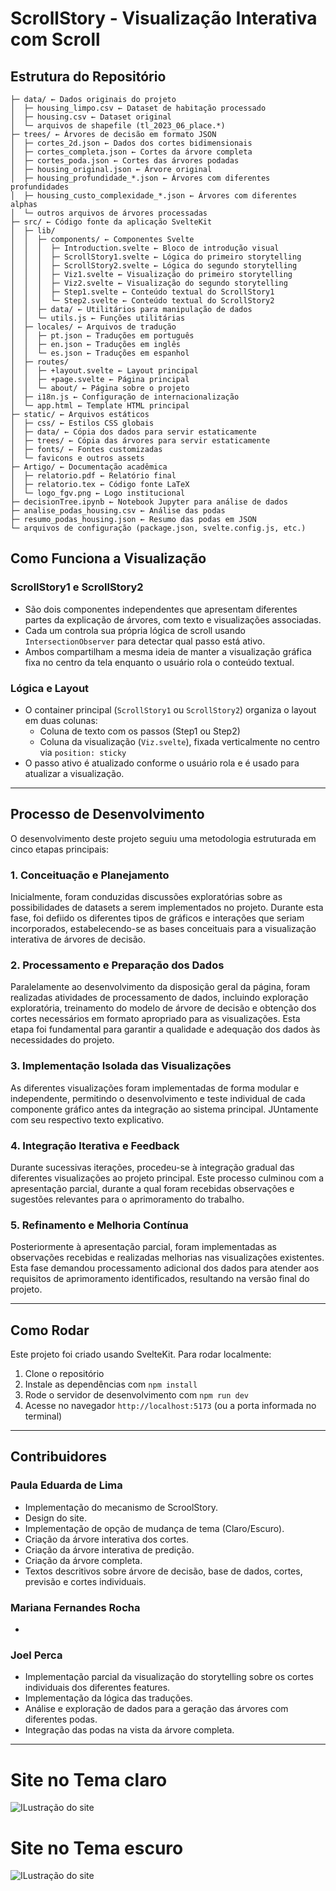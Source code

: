 # ScrollStory - Visualização Interativa com Scroll

## Estrutura do Repositório

```{}
├─ data/ ← Dados originais do projeto
│  ├─ housing_limpo.csv ← Dataset de habitação processado
│  ├─ housing.csv ← Dataset original
│  └─ arquivos de shapefile (tl_2023_06_place.*)
├─ trees/ ← Árvores de decisão em formato JSON
│  ├─ cortes_2d.json ← Dados dos cortes bidimensionais
│  ├─ cortes_completa.json ← Cortes da árvore completa
│  ├─ cortes_poda.json ← Cortes das árvores podadas
│  ├─ housing_original.json ← Árvore original
│  ├─ housing_profundidade_*.json ← Árvores com diferentes profundidades
│  ├─ housing_custo_complexidade_*.json ← Árvores com diferentes alphas
│  └─ outros arquivos de árvores processadas
├─ src/ ← Código fonte da aplicação SvelteKit
│  ├─ lib/
│  │  ├─ components/ ← Componentes Svelte
│  │  │  ├─ Introduction.svelte ← Bloco de introdução visual
│  │  │  ├─ ScrollStory1.svelte ← Lógica do primeiro storytelling
│  │  │  ├─ ScrollStory2.svelte ← Lógica do segundo storytelling
│  │  │  ├─ Viz1.svelte ← Visualização do primeiro storytelling
│  │  │  ├─ Viz2.svelte ← Visualização do segundo storytelling
│  │  │  ├─ Step1.svelte ← Conteúdo textual do ScrollStory1
│  │  │  └─ Step2.svelte ← Conteúdo textual do ScrollStory2
│  │  ├─ data/ ← Utilitários para manipulação de dados
│  │  └─ utils.js ← Funções utilitárias
│  ├─ locales/ ← Arquivos de tradução
│  │  ├─ pt.json ← Traduções em português
│  │  ├─ en.json ← Traduções em inglês
│  │  └─ es.json ← Traduções em espanhol
│  ├─ routes/
│  │  ├─ +layout.svelte ← Layout principal
│  │  ├─ +page.svelte ← Página principal
│  │  └─ about/ ← Página sobre o projeto
│  ├─ i18n.js ← Configuração de internacionalização
│  └─ app.html ← Template HTML principal
├─ static/ ← Arquivos estáticos
│  ├─ css/ ← Estilos CSS globais
│  ├─ data/ ← Cópia dos dados para servir estaticamente
│  ├─ trees/ ← Cópia das árvores para servir estaticamente
│  ├─ fonts/ ← Fontes customizadas
│  └─ favicons e outros assets
├─ Artigo/ ← Documentação acadêmica
│  ├─ relatorio.pdf ← Relatório final
│  ├─ relatorio.tex ← Código fonte LaTeX
│  └─ logo_fgv.png ← Logo institucional
├─ decisionTree.ipynb ← Notebook Jupyter para análise de dados
├─ analise_podas_housing.csv ← Análise das podas
├─ resumo_podas_housing.json ← Resumo das podas em JSON
└─ arquivos de configuração (package.json, svelte.config.js, etc.)
```



## Como Funciona a Visualização

### ScrollStory1 e ScrollStory2

- São dois componentes independentes que apresentam diferentes partes da explicação de árvores, com texto e visualizações associadas.
- Cada um controla sua própria lógica de scroll usando `IntersectionObserver` para detectar qual passo está ativo.
- Ambos compartilham a mesma ideia de manter a visualização gráfica fixa no centro da tela enquanto o usuário rola o conteúdo textual.


### Lógica e Layout

- O container principal (`ScrollStory1` ou `ScrollStory2`) organiza o layout em duas colunas:
  - Coluna de texto com os passos (Step1 ou Step2)
  - Coluna da visualização (`Viz.svelte`), fixada verticalmente no centro via `position: sticky`
- O passo ativo é atualizado conforme o usuário rola e é usado para atualizar a visualização.

---

## Processo de Desenvolvimento

O desenvolvimento deste projeto seguiu uma metodologia estruturada em cinco etapas principais:

### 1. Conceituação e Planejamento

Inicialmente, foram conduzidas discussões exploratórias sobre as possibilidades de datasets a serem implementados no projeto. Durante esta fase, foi defiido os diferentes tipos de gráficos e interações que seriam incorporados, estabelecendo-se as bases conceituais para a visualização interativa de árvores de decisão.

### 2. Processamento e Preparação dos Dados

Paralelamente ao desenvolvimento da disposição geral da página, foram realizadas atividades de processamento de dados, incluindo exploração exploratória, treinamento do modelo de árvore de decisão e obtenção dos cortes necessários em formato apropriado para as visualizações. Esta etapa foi fundamental para garantir a qualidade e adequação dos dados às necessidades do projeto.

### 3. Implementação Isolada das Visualizações

As diferentes visualizações foram implementadas de forma modular e independente, permitindo o desenvolvimento e teste individual de cada componente gráfico antes da integração ao sistema principal. JUntamente com seu respectivo texto explicativo.

### 4. Integração Iterativa e Feedback

Durante sucessivas iterações, procedeu-se à integração gradual das diferentes visualizações ao projeto principal. Este processo culminou com a apresentação parcial, durante a qual foram recebidas observações e sugestões relevantes para o aprimoramento do trabalho.

### 5. Refinamento e Melhoria Contínua

Posteriormente à apresentação parcial, foram implementadas as observações recebidas e realizadas melhorias nas visualizações existentes. Esta fase demandou processamento adicional dos dados para atender aos requisitos de aprimoramento identificados, resultando na versão final do projeto.

---

## Como Rodar

Este projeto foi criado usando SvelteKit. Para rodar localmente:

1. Clone o repositório
2. Instale as dependências com `npm install`
3. Rode o servidor de desenvolvimento com `npm run dev`
4. Acesse no navegador `http://localhost:5173` (ou a porta informada no terminal)

---

## Contribuidores

### Paula Eduarda de Lima

- Implementação do mecanismo de ScroolStory.
- Design do site.
- Implementação de opção de mudança de tema (Claro/Escuro).
- Criação da árvore interativa dos cortes.
- Criação da árvore interativa de predição.
- Criação da árvore completa.
- Textos descritivos sobre árvore de decisão, base de dados, cortes, previsão e cortes individuais.


### Mariana Fernandes Rocha

- 

### Joel Perca

- Implementação parcial da visualização do storytelling sobre os cortes individuais dos diferentes features.
- Implementação da lógica das traduções.
- Análise e exploração de dados para a geração das árvores com diferentes podas.
- Integração das podas na vista da árvore completa.

---

# Site no Tema claro
![ILustração do site](/static/ILustraçãoSite.png)


# Site no Tema escuro
![ILustração do site](/static/ILustraçãoSite2.png)


